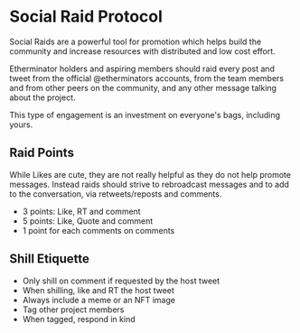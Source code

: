 # Social Raid Protocol

Social Raids are a powerful tool for promotion which helps build the community and increase resources with distributed and low cost effort.

Etherminator holders and aspiring members should raid every post and tweet from the official @etherminators accounts, from the team members and from other peers on the community, and any other message talking about the project.

This type of engagement is an investment on everyone's bags, including yours.

## Raid Points

While Likes are cute, they are not really helpful as they do not help promote messages.
Instead raids should strive to rebroadcast messages and to add to the conversation, via retweets/reposts and comments.

- 3 points: Like, RT and comment
- 5 points: Like, Quote and comment
- 1 point for each comments on comments

## Shill Etiquette

- Only shill on comment if requested by the host tweet
- When shilling, like and RT the host tweet
- Always include a meme or an NFT image
- Tag other project members
- When tagged, respond in kind

